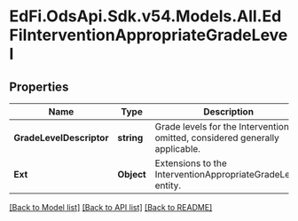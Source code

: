 # EdFi.OdsApi.Sdk.v54.Models.All.EdFiInterventionAppropriateGradeLevel

## Properties

Name | Type | Description | Notes
------------ | ------------- | ------------- | -------------
**GradeLevelDescriptor** | **string** | Grade levels for the Intervention-if omitted, considered generally applicable. | 
**Ext** | **Object** | Extensions to the InterventionAppropriateGradeLevel entity. | [optional] 

[[Back to Model list]](../README.md#documentation-for-models) [[Back to API list]](../README.md#documentation-for-api-endpoints) [[Back to README]](../README.md)

